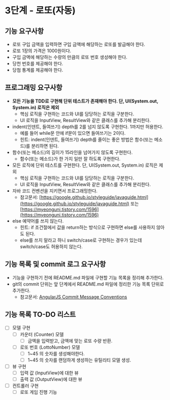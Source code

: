 # 3단계 - 로또(자동)

## 기능 요구사항

- 로또 구입 금액을 입력하면 구입 금액에 해당하는 로또를 발급해야 한다.
- 로또 1장의 가격은 1000원이다.
- 구입 금액에 해당하는 수량의 만큼의 로또 번호 생성해야 한다.
- 당천 번호를 제공해야 한다.
- 당첨 통계를 제공해야 한다.

## 프로그래밍 요구사항

- **모든 기능을 TDD로 구현해 단위 테스트가 존재해야 한다. 단, UI(System.out, System.in) 로직은 제외**
    - 핵심 로직을 구현하는 코드와 UI를 담당하는 로직을 구분한다.
    - UI 로직을 InputView, ResultView와 같은 클래스를 추가해 분리한다.
- indent(인덴트, 들여쓰기) depth를 2를 넘지 않도록 구현한다. 1까지만 허용한다.
    - 예를 들어 while문 안에 if문이 있으면 들여쓰기는 2이다.
    - 힌트: indent(인덴트, 들여쓰기) depth를 줄이는 좋은 방법은 함수(또는 메소드)를 분리하면 된다.
- 함수(또는 메소드)의 길이가 15라인을 넘어가지 않도록 구현한다.
    - 함수(또는 메소드)가 한 가지 일만 잘 하도록 구현한다.
- 모든 로직에 단위 테스트를 구현한다. 단, UI(System.out, System.in) 로직은 제외
    - 핵심 로직을 구현하는 코드와 UI를 담당하는 로직을 구분한다.
    - UI 로직을 InputView, ResultView와 같은 클래스를 추가해 분리한다.
- 자바 코드 컨벤션을 지키면서 프로그래밍한다.
    - 참고문서: [https://google.github.io/styleguide/javaguide.html](https://google.github.io/styleguide/javaguide.html)
      또는 [https://myeonguni.tistory.com/1596](https://myeonguni.tistory.com/1596)
- else 예약어를 쓰지 않는다.
    - 힌트: if 조건절에서 값을 return하는 방식으로 구현하면 else를 사용하지 않아도 된다.
    - else를 쓰지 말라고 하니 switch/case로 구현하는 경우가 있는데 switch/case도 허용하지 않는다.

## 기능 목록 및 commit 로그 요구사항

- 기능을 구현하기 전에 README.md 파일에 구현할 기능 목록을 정리해 추가한다.
- git의 commit 단위는 앞 단계에서 README.md 파일에 정리한 기능 목록 단위로 추가한다.
    - 참고문서: [AngularJS Commit Message Conventions](https://gist.github.com/stephenparish/9941e89d80e2bc58a153)

## 기능 목록 TO-DO 리스트

- [ ] 모델 구현
    - [ ] 카운터 (Counter) 모델
      - [ ] 금액을 입력받고, 금액에 맞는 로또 수량 반환.
    - [ ] 로또 번호 (LottoNumber) 모델
        - [ ] 1~45 의 숫자를 생성해야한다.
        - [ ] 1~45 의 숫자를 랜덤하게 생성하는 유틸리티 모델 생성.

- [ ] 뷰 구현
    - [ ] 입력 값 (InputView)에 대한 뷰
    - [ ] 출력 값 (OutputView)에 대한 뷰

- [ ] 컨트롤러 구현
    - [ ] 로또 게임 진행 기능